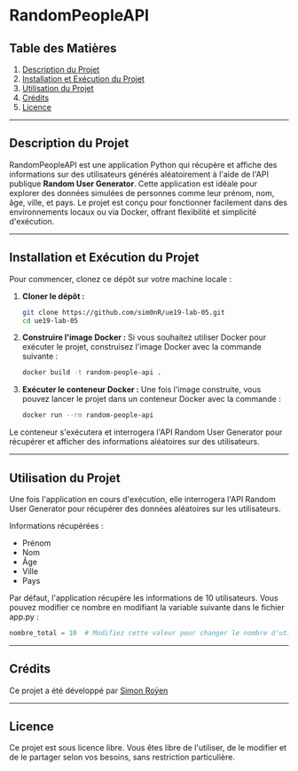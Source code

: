 # RandomPeopleAPI
## **Table des Matières**
1. [Description du Projet](#description-du-projet)  
2. [Installation et Exécution du Projet](#installation-et-exécution-du-projet) 
3. [Utilisation du Projet](#utilisation-du-projet)   
4. [Crédits](#crédits)  
5. [Licence](#licence) 

---

## Description du Projet
RandomPeopleAPI est une application Python qui récupère et affiche des informations sur des utilisateurs générés aléatoirement à l'aide de l'API publique **Random User Generator**. Cette application est idéale pour explorer des données simulées de personnes comme leur prénom, nom, âge, ville, et pays.
Le projet est conçu pour fonctionner facilement dans des environnements locaux ou via Docker, offrant flexibilité et simplicité d'exécution.  

---

## Installation et Exécution du Projet
Pour commencer, clonez ce dépôt sur votre machine locale :
1. **Cloner le dépôt :**
    ```sh
    git clone https://github.com/sim0nR/ue19-lab-05.git  
   cd ue19-lab-05
    ```

2. **Construire l'image Docker :**
Si vous souhaitez utiliser Docker pour exécuter le projet, construisez l'image Docker avec la commande suivante :
    ```sh
    docker build -t random-people-api .
    ```

3. **Exécuter le conteneur Docker :**
Une fois l'image construite, vous pouvez lancer le projet dans un conteneur Docker avec la commande :
    ```sh
    docker run --rm random-people-api
    ```
Le conteneur s'exécutera et interrogera l'API Random User Generator pour récupérer et afficher des informations aléatoires sur des utilisateurs.

---

## Utilisation du Projet
Une fois l'application en cours d'exécution, elle interrogera l'API Random User Generator pour récupérer des données aléatoires sur les utilisateurs.

Informations récupérées :
- Prénom
- Nom
- Âge
- Ville
- Pays

Par défaut, l'application récupère les informations de 10 utilisateurs. Vous pouvez modifier ce nombre en modifiant la variable suivante dans le fichier app.py :
```py
nombre_total = 10  # Modifiez cette valeur pour changer le nombre d'utilisateurs
```

---

## Crédits
Ce projet a été développé par [Simon Roÿen](https://github.com/sim0nR)

---

## Licence
Ce projet est sous licence libre. Vous êtes libre de l'utiliser, de le modifier et de le partager selon vos besoins, sans restriction particulière.